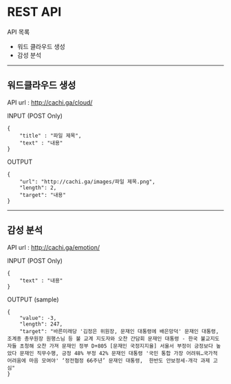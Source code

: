 # REST API 

API 목록
 - 워드 클라우드 생성
 - 감성 분석
 
<hr/>

워드클라우드 생성
--

API url : http://cachi.ga/cloud/

INPUT (POST Only)
<pre><code>{
    "title" : "파일 제목",
    "text" : "내용"
}
</code></pre>

OUTPUT
<pre><code>{
    "url": "http://cachi.ga/images/파일 제목.png",
    "length": 2,
    "target": "내용"
}
</code></pre>
<hr/>

감성 분석
--

API url : http://cachi.ga/emotion/

INPUT (POST Only)
<pre><code>{
    "text" : "내용"
}
</code></pre>

OUTPUT (sample)
<pre><code>{
    "value": -3,
    "length": 247,
    "target": "바른미래당 '김정은 위원장, 문재인 대통령에 배은망덕' 문재인 대통령, 조계종 총무원장 원행스님 등 불 교계 지도자와 오찬 간담회 문재인 대통령 - 한국 불교지도자들 초청해 오찬 가져 문재인 정부 D+805 [문재인 국정지지율] 서울서 부정이 긍정보다 높았다 문재인 직무수행, 긍정 48% 부정 42% 문재인 대통령 '국민 통합 가장 어려워…국가적 어려움에 마음 모여야' ‘정전협정 66주년’ 문재인 대통령,  한반도 안보정세-개각 과제 고심"
}
</code></pre>
